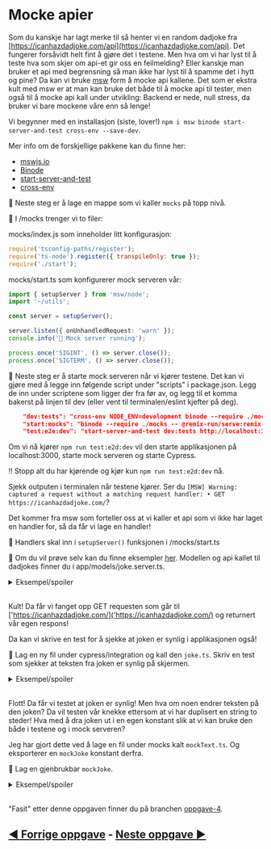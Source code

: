 # Mocke apier

Som du kanskje  har lagt merke til så henter vi en random dadjoke fra [https://icanhazdadjoke.com/api](https://icanhazdadjoke.com/api). Det fungerer forsåvidt helt fint å gjøre det i testene. Men hva om vi har lyst til å teste hva som skjer om api-et gir oss en feilmelding? Eller kanskje man bruker et api med begrensning så man ikke har lyst til å spamme det i hytt og pine? Da kan vi bruke [msw](https://mswjs.io/) form å mocke api kallene. Det som er ekstra kult med msw er at man kan bruke det både til å mocke api til tester, men også til å mocke api kall under utvikling: Backend er nede, null stress, da bruker vi bare mockene våre enn så lenge!

Vi begynner med en installasjon (siste, lover!) `npm i msw binode start-server-and-test cross-env --save-dev`. 

Mer info om de forskjellige pakkene kan du finne her: 
- [mswjs.io](https://mswjs.io/)
- [Binode](https://github.com/kentcdodds/binode)
- [start-server-and-test](https://www.npmjs.com/package/start-server-and-test)
- [cross-env](https://www.npmjs.com/package/cross-env)

📖 Neste steg er å lage en mappe som vi kaller `mocks` på topp nivå.

📖 I /mocks trenger vi to filer: 

mocks/index.js som inneholder litt konfigurasjon:

```js
require('tsconfig-paths/register');
require('ts-node').register({ transpileOnly: true });
require('./start');
```

mocks/start.ts som konfigurerer mock serveren vår: 
```ts
import { setupServer } from 'msw/node';
import '~/utils';

const server = setupServer();

server.listen({ onUnhandledRequest: 'warn' });
console.info('🔶 Mock server running');

process.once('SIGINT', () => server.close());
process.once('SIGTERM', () => server.close());
```

📖 Neste steg er å starte mock serveren når vi kjører testene. Det kan vi gjøre med å legge inn følgende script under "scripts" i package.json. Legg de inn under scriptene som ligger der fra før av, og legg til et komma bakerst på linjen til dev (eller vent til terminalen/eslint kjefter på deg). 

```json
    "dev:tests": "cross-env NODE_ENV=development binode --require ./mocks -- @remix-run/dev:remix dev",
    "start:mocks": "binode --require ./mocks -- @remix-run/serve:remix-serve build",
    "test:e2e:dev": "start-server-and-test dev:tests http://localhost:3000 \"cypress open\""
```

Om vi nå kjører `npm run test:e2d:dev` vil den starte applikasjonen på localhost:3000, starte mock serveren og starte Cypress. 

‼️ Stopp alt du har kjørende og kjør kun `npm run test:e2d:dev` nå. 

Sjekk outputen i terminalen når testene kjører. Ser du `[MSW] Warning: captured a request without a matching request handler: • GET https://icanhazdadjoke.com/`?

Det kommer fra msw som forteller oss at vi kaller et api som vi ikke har laget en handler for, så da får vi lage en handler!

🦒 Handlers skal inn i `setupServer()` funksjonen i /mocks/start.ts

📖 Om du vil prøve selv kan du finne eksempler [her](https://github.com/kentcdodds/kentcdodds.com/blob/main/mocks/start.ts). Modellen og api kallet til dadjokes finner du i app/models/joke.server.ts. 

<details>
    <summary>Eksempel/spoiler</summary>
    <pre>
    import {rest} from 'msw';
    //.......
    const handlers = [
       rest.get('https://icanhazdadjoke.com/', 
        async (req, res, ctx) => {
            return res(ctx.json({
                id: 'fake-joke-id', 
                joke: 'Why are giraffes so slow to apologize? It takes them a long time to swallow their pride.',
                status: 200,
            }))
        },
        )
    ]
    const server = setupServer(...handlers);
    //.......
    </pre>
</details>
</br>

Kult! Da får vi fanget opp GET requesten som går til ['https://icanhazdadjoke.com/]('https://icanhazdadjoke.com/) og returnert vår egen respons!

Da kan vi skrive en test for å sjekke at joken er synlig i applikasjonen også!

📖 Lag en ny fil under cypress/integration og kall den `joke.ts`. Skriv en test som sjekker at teksten fra joken er synlig på skjermen. 

<details>
    <summary>Eksempel/spoiler</summary>
    <pre>
    describe('joke', () => { 
        it('should show a joke from our mocked api', () => {
            cy.visit('/');
            cy.findByText("Joke tekst her").should('exist');
        })
    }
    </pre>
</details>
</br>

Flott! Da får vi testet at joken er synlig! Men hva om noen endrer teksten på den joken? Da vil testen vår knekke ettersom at vi har duplisert en string to steder! Hva med å dra joken ut i en egen konstant slik at vi kan bruke den både i testene og i mock serveren?

Jeg har gjort dette ved å lage en fil under mocks kalt `mockText.ts`. Og eksporterer en `mockJoke` konstant derfra.

📖 Lag en gjenbrukbar `mockJoke`. 

<details>
    <summary>Eksempel/spoiler</summary>
    <span>mocks/mockText.ts</span>
    <pre>
    import { Joke } from '../app/models/joke.server';
    export const mockJoke: Joke = {
        id: 'fake-joke-id', 
        joke: 'Why are giraffes so slow to apologize? It takes them a long time to swallow their pride.',
        status: 200,
    }
    </pre>
    <span>mocks/start.ts</span>
    <pre>
    //.......
    const handlers = [
        rest.get('https://icanhazdadjoke.com/', 
        async (req, res, ctx) => {
            return res(ctx.json(mockJoke))
        },
        )
    ]
    //.......
    </pre>
    <span>cypress/integration/joke.ts</span>
    <pre>
    import {mockJoke} from '../../mocks/mockText';
    describe('joke', () => { 
        it('should show a joke from our mocked api', () => {
            cy.visit('/');
            cy.findByText(mockJoke.joke).should('exist');
        })
    })
    </pre>
</details>
</br>

"Fasit" etter denne oppgaven finner du på branchen [oppgave-4](https://github.com/GryNagel/cypress-workshop/tree/oppgave-4). 

## [◀️ Forrige oppgave](oppgave3.md) - [Neste oppgave ▶️](oppgave5.md)
